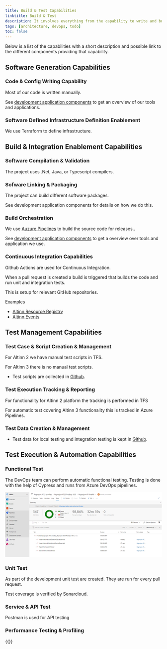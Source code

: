```yaml
---
title: Build & Test Capabilities
linktitle: Build & Test
description: It involves everything from the capability to write and build code to the different types of testing of the code.
tags: [architecture, devops, todo]
toc: false
---
```


Below is a list of the capabilities with a short description and possible link to the different components providing that capability.

## Software Generation Capabilities

### Code & Config Writing Capability

Most of our code is written manually.

See [development application components](../../../components/application/nonsolutionspecific/development/)
to get an overview of our tools and applications.

### Software Defined Infrastructure Definition Enablement

We use Terraform to define infrastructure.

## Build & Integration Enablement Capabilities

### Software Compilation & Validation

The project uses .Net, Java, or Typescript compilers.

### Sofware Linking & Packaging

The project can build different software packages.

See development application components for details on how we do this.

### Build Orchestration

We use [Auzure Pipelines](https://azure.microsoft.com/en-us/services/devops/pipelines/) to build the source code for releases..

See [development application components](../../../components/application/nonsolutionspecific/development/) to get a overview over tools and application we use. 

### Continuous Integration Capabilities

Github Actions are used for Continuous Integration.

When a pull request is created a build is triggered that builds the code and run unit and integration tests.

This is setup for relevant GitHub repositories.

Examples

- [Altinn Resource Registry](https://github.com/Altinn/altinn-resource-registry/actions)
- [Altinn Events](https://github.com/Altinn/altinn-events/actions)

## Test Management Capabilities

### Test Case & Script Creation & Management

For Altinn 2 we have manual test scripts in TFS. 

For Altinn 3 there is no manual test scripts. 

- Test scripts are collected in [Github](https://github.com/Altinn/altinn-studio/tree/master/src/test).

### Test Execution Tracking & Reporting

For functionality for Altinn 2 platform the tracking is performed in TFS

For automatic test covering Altinn 3 functionality this is tracked in Azure Pipelines.

### Test Data Creation & Management

- Test data for local testing and integration testing is kept in [Github](https://github.com/Altinn/altinn-studio).

## Test Execution & Automation Capabilities

### Functional Test

The DevOps team can perform automatic functional testing. Testing is done with the help of Cypress and runs from Azure DevOps pipelines.

![Devops](regressiontest.png)

### Unit Test

As part of the development unit test are created. They are run for every pull request.

Test coverage is verified by Sonarcloud.

### Service & API Test

Postman is used for API testing

### Performance Testing & Profiling

{{<children>}}
